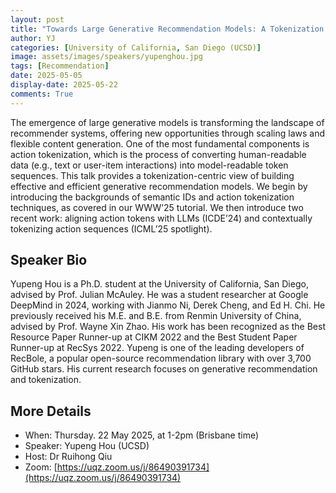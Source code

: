 ```yaml
---
layout: post
title: "Towards Large Generative Recommendation Models: A Tokenization Perspective"
author: YJ
categories: [University of California, San Diego (UCSD)]
image: assets/images/speakers/yupenghou.jpg
tags: [Recommendation]
date: 2025-05-05
display-date: 2025-05-22
comments: True
---
```

The emergence of large generative models is transforming the landscape of recommender systems, offering new opportunities through scaling laws and flexible content generation. One of the most fundamental components is action tokenization, which is the process of converting human-readable data (e.g., text or user-item interactions) into model-readable token sequences. This talk provides a tokenization-centric view of building effective and efficient generative recommendation models. We begin by introducing the backgrounds of semantic IDs and action tokenization techniques, as covered in our WWW’25 tutorial. We then introduce two recent work: aligning action tokens with LLMs (ICDE’24) and contextually tokenizing action sequences (ICML’25 spotlight).

## Speaker Bio

Yupeng Hou is a Ph.D. student at the University of California, San Diego, advised by Prof. Julian McAuley. He was a student researcher at Google DeepMind in 2024, working with Jianmo Ni, Derek Cheng, and Ed H. Chi. He previously received his M.E. and B.E. from Renmin University of China, advised by Prof. Wayne Xin Zhao. His work has been recognized as the Best Resource Paper Runner-up at CIKM 2022 and the Best Student Paper Runner-up at RecSys 2022. Yupeng is one of the leading developers of RecBole, a popular open-source recommendation library with over 3,700 GitHub stars. His current research focuses on generative recommendation and tokenization.

## More Details

- When: Thursday. 22 May 2025, at 1-2pm (Brisbane time)
- Speaker: Yupeng Hou (UCSD)
- Host: Dr Ruihong Qiu
- Zoom: [https://uqz.zoom.us/j/86490391734](https://uqz.zoom.us/j/86490391734) 
